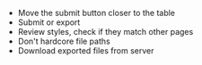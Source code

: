 - Move the submit button closer to the table
- Submit or export
- Review styles, check if they match other pages
- Don't hardcore file paths
- Download exported files from server